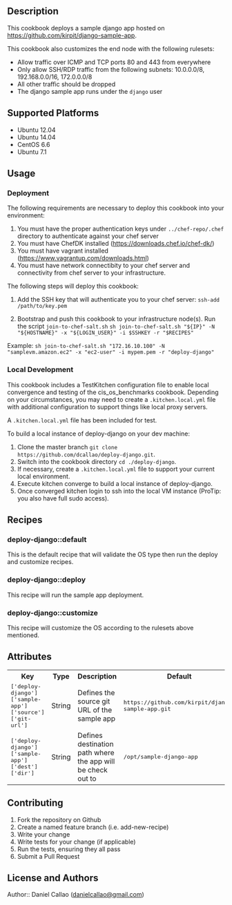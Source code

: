 ## Description

This cookbook deploys a sample django app hosted on https://github.com/kirpit/django-sample-app.

This cookbook also customizes the end node with the following rulesets:
 - Allow traffic over ICMP and TCP ports 80 and 443 from everywhere
 - Only allow SSH/RDP traffic from the following subnets: 10.0.0.0/8, 192.168.0.0/16, 172.0.0.0/8
 - All other traffic should be dropped
 - The django sample app runs under the `django` user

## Supported Platforms

* Ubuntu 12.04
* Ubuntu 14.04
* CentOS 6.6
* Ubuntu 7.1

## Usage

### Deployment

The following requirements are necessary to deploy this cookbook into your environment:

1. You must have the proper authentication keys under `../chef-repo/.chef` directory to authenticate against your chef server
2. You must have ChefDK installed (https://downloads.chef.io/chef-dk/)
3. You must have vagrant installed (https://www.vagrantup.com/downloads.html)
4. You must have network connectibity to your chef server and connectivity from chef server to your infrastructure.

The following steps will deploy this cookbook:

1. Add the SSH key that will authenticate you to your chef server:
`ssh-add /path/to/key.pem`

2. Bootstrap and push this cookbook to your infrastructure node(s). Run the script `join-to-chef-salt.sh`
`sh join-to-chef-salt.sh "${IP}" -N "${HOSTNAME}" -x "${LOGIN_USER}" -i $SSHKEY -r "$RECIPES"`

Example:
`sh join-to-chef-salt.sh "172.16.10.100" -N "samplevm.amazon.ec2" -x "ec2-user" -i mypem.pem -r "deploy-django"`


### Local Development

This cookbook includes a TestKitchen configuration file to enable local convergence and testing of the cis_os_benchmarks cookbook. 
Depending on your circumstances, you may need to create a `.kitchen.local.yml` file with additional configuration to support things like local proxy servers.

A `.kitchen.local.yml` file has been included for test.

To build a local instance of deploy-django on your dev machine:

1. Clone the master branch `git clone https://github.com/dcallao/deploy-django.git`.
2. Switch into the cookbook directory `cd ./deploy-django`.
3. If necessary, create a `.kitchen.local.yml` file to support your current local environment.
4. Execute kitchen converge to build a local instance of deploy-django.
5. Once converged kitchen login to ssh into the local VM instance (ProTip: you also have full sudo access).

## Recipes

### deploy-django::default
This is the default recipe that will validate the OS type then run the deploy and customize recipes.

### deploy-django::deploy
This recipe will run the sample app deployment.

### deploy-django::customize
This recipe will customize the OS according to the rulesets above mentioned.

## Attributes

<table>
  <tr>
    <th>Key</th>
    <th>Type</th>
    <th>Description</th>
    <th>Default</th>
  </tr>
  <tr>
    <td><tt>['deploy-django']['sample-app']['source']['git-url']</tt></td>
    <td>String</td>
    <td>Defines the source git URL of the sample app</td>
    <td><tt>https://github.com/kirpit/django-sample-app.git</tt></td>
  </tr>
  <tr>
    <td><tt>['deploy-django']['sample-app']['dest']['dir']</tt></td>
    <td>String</td>
    <td>Defines destination path where the app will be check out to</td>
    <td><tt>/opt/sample-django-app</tt></td>
  </tr>

</table>

## Contributing

1. Fork the repository on Github
2. Create a named feature branch (i.e. add-new-recipe)
3. Write your change
4. Write tests for your change (if applicable)
5. Run the tests, ensuring they all pass
6. Submit a Pull Request

## License and Authors

Author:: Daniel Callao (danielcallao@gmail.com)
